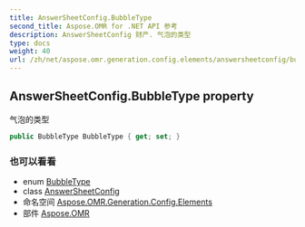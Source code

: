 ```yaml
---
title: AnswerSheetConfig.BubbleType
second_title: Aspose.OMR for .NET API 参考
description: AnswerSheetConfig 财产. 气泡的类型
type: docs
weight: 40
url: /zh/net/aspose.omr.generation.config.elements/answersheetconfig/bubbletype/
---
```

## AnswerSheetConfig.BubbleType property

气泡的类型

```csharp
public BubbleType BubbleType { get; set; }
```

### 也可以看看

* enum [BubbleType](../../../aspose.omr.generation.config.enums/bubbletype/)
* class [AnswerSheetConfig](../)
* 命名空间 [Aspose.OMR.Generation.Config.Elements](../../answersheetconfig/)
* 部件 [Aspose.OMR](../../../)


